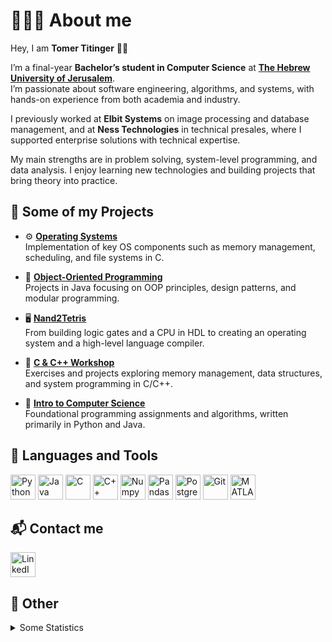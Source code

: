 <link rel="stylesheet" type='text/css' href="https://cdn.jsdelivr.net/gh/devicons/devicon@latest/devicon.min.css" />

# 👨🏻‍💻 About me
Hey, I am <b>Tomer Titinger</b> 👋🏽

I’m a final-year <b>Bachelor’s student in Computer Science</b> at <b>[The Hebrew University of Jerusalem](https://en.huji.ac.il/en)</b>.  
I’m passionate about software engineering, algorithms, and systems, with hands-on experience from both academia and industry.

I previously worked at <b>Elbit Systems</b> on image processing and database management, and at <b>Ness Technologies</b> in technical presales, where I supported enterprise solutions with technical expertise.

My main strengths are in problem solving, system-level programming, and data analysis. I enjoy learning new technologies and building projects that bring theory into practice.

## 📝 Some of my Projects
- ⚙️ [**Operating Systems**](https://github.com/Tomerti/Operating-Systems)  
  Implementation of key OS components such as memory management, scheduling, and file systems in C.  

- 🧱 [**Object-Oriented Programming**](https://github.com/Tomerti/OOP)  
  Projects in Java focusing on OOP principles, design patterns, and modular programming.  

- 🖥️ [**Nand2Tetris**](https://github.com/Tomerti/nand2tetris)  
  From building logic gates and a CPU in HDL to creating an operating system and a high-level language compiler.  

- 🔧 [**C & C++ Workshop**](https://github.com/Tomerti/C-CPP-Workshop)  
  Exercises and projects exploring memory management, data structures, and system programming in C/C++.  

- 🚀 [**Intro to Computer Science**](https://github.com/Tomerti/Intro-to-CS)  
  Foundational programming assignments and algorithms, written primarily in Python and Java.  

## 🔨 Languages and Tools
<div align="left">
    <a href="https://www.python.org/"><img alt="Python" width="40" height="40" src="https://cdn.jsdelivr.net/gh/devicons/devicon@latest/icons/python/python-original.svg"/></a>
    <a href="https://www.java.com/en/"><img alt="Java" width="40" height="40" src="https://cdn.jsdelivr.net/gh/devicons/devicon@latest/icons/java/java-original-wordmark.svg"/></a>
    <a href="https://en.wikipedia.org/wiki/C_(programming_language)"><img alt="C" width="40" height="40" src="https://cdn.jsdelivr.net/gh/devicons/devicon@latest/icons/c/c-original.svg"/></a>
    <a href="https://en.wikipedia.org/wiki/C%2B%2B"><img alt="C++" width="40" height="40" src="https://cdn.jsdelivr.net/gh/devicons/devicon@latest/icons/cplusplus/cplusplus-original.svg"/></a>
    <a href="https://numpy.org/"><img alt="Numpy" width="40" height="40" src="https://cdn.jsdelivr.net/gh/devicons/devicon@latest/icons/numpy/numpy-original.svg"/></a>
    <a href="https://pandas.pydata.org/"><img alt="Pandas" width="40" height="40" src="https://cdn.jsdelivr.net/gh/devicons/devicon@latest/icons/pandas/pandas-original.svg"/></a>
    <a href="https://www.postgresql.org/"><img alt="PostgreSQL" width="40" height="40" src="https://cdn.jsdelivr.net/gh/devicons/devicon@latest/icons/postgresql/postgresql-original.svg"/></a>
    <a href="https://git-scm.com/"><img alt="Git" width="40" height="40" src="https://cdn.jsdelivr.net/gh/devicons/devicon@latest/icons/git/git-original.svg"/></a>
    <a href="https://www.mathworks.com/products/matlab.html"><img alt="MATLAB" width="40" height="40" src="https://cdn.jsdelivr.net/gh/devicons/devicon@latest/icons/matlab/matlab-original.svg"/></a>
</div>

## 📬 Contact me
<div align="left">
    <a href="https://linkedin.com/in/tomer-titinger/"><img alt="LinkedIn" width="40" height="40" src="https://cdn.jsdelivr.net/gh/devicons/devicon@latest/icons/linkedin/linkedin-original.svg"/></a>
</div>

## 🌟 Other
<details>
  <summary>Some Statistics</summary>
  <div align="center">
    <img height="175rem" alt="GitHub Stats" src="https://github-readme-stats.vercel.app/api?username=Tomerti&count_private=true&show_icons=true&theme=dark" />&nbsp;&nbsp;&nbsp;
    &nbsp;&nbsp;
    <img height="175rem" alt="GitHub Language Stats" src="https://github-readme-stats.vercel.app/api/top-langs/?username=Tomerti&theme=dark&layout=compact&langs_count=6" />&nbsp;&nbsp;&nbsp;
  </div>
</details>

